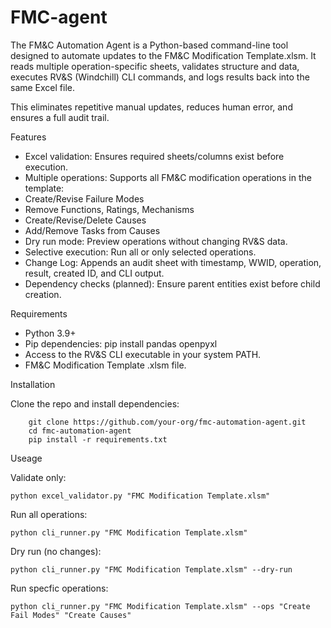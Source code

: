 # FMC-agent
The FM&C Automation Agent is a Python-based command-line tool designed to automate updates to the FM&C Modification Template.xlsm.
It reads multiple operation-specific sheets, validates structure and data, executes RV&S (Windchill) CLI commands, and logs results back into the same Excel file.

This eliminates repetitive manual updates, reduces human error, and ensures a full audit trail.

Features
- Excel validation: Ensures required sheets/columns exist before execution.
- Multiple operations: Supports all FM&C modification operations in the template:
- Create/Revise Failure Modes
- Remove Functions, Ratings, Mechanisms
- Create/Revise/Delete Causes
- Add/Remove Tasks from Causes
- Dry run mode: Preview operations without changing RV&S data.
- Selective execution: Run all or only selected operations.
- Change Log: Appends an audit sheet with timestamp, WWID, operation, result, created ID, and CLI output.
- Dependency checks (planned): Ensure parent entities exist before child creation.


Requirements

- Python 3.9+
- Pip dependencies:
    pip install pandas openpyxl
- Access to the RV&S CLI executable in your system PATH.
- FM&C Modification Template .xlsm file.

Installation

Clone the repo and install dependencies:

        git clone https://github.com/your-org/fmc-automation-agent.git
        cd fmc-automation-agent
        pip install -r requirements.txt
  

Useage

Validate only:

    python excel_validator.py "FMC Modification Template.xlsm"
    
Run all operations:

    python cli_runner.py "FMC Modification Template.xlsm"
    
Dry run (no changes):

    python cli_runner.py "FMC Modification Template.xlsm" --dry-run
    
Run specfic operations:

    python cli_runner.py "FMC Modification Template.xlsm" --ops "Create Fail Modes" "Create Causes"

